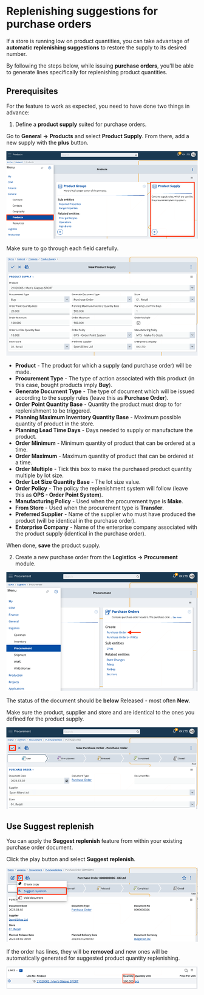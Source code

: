 # Replenishing suggestions for purchase orders

If a store is running low on product quantities, you can take advantage of **automatic replenishing suggestions** to restore the supply to its desired number.

By following the steps below, while issuing **purchase orders**, you'll be able to generate lines specifically for replenishing product quantities.

## Prerequisites

For the feature to work as expected, you need to have done two things in advance:

1.	Define a **product supply** suited for purchase orders.

Go to **General** **->** **Products** and select **Product Supply**. From there, add a new supply with the **plus** button.

![Picture](pictures/product_supply.png)
 
Make sure to go through each field carefully. 

![Picture](pictures/purchase_ord.png)

- **Product** - The product for which a supply (and purchase order) will be made.
- **Procurement Type** - The type of action associated with this product (in this case, bought products imply **Buy**).
- **Generate Document Type** - The type of document which will be issued according to the supply rules (leave this as **Purchase Order**).
- **Order Point Quantity Base** - Quantity the product must drop to for replenishment to be triggered.
- **Planning Maximum Inventory Quantity Base** - Maximum possible quantity of product in the store.
- **Planning Lead Time Days** - Days needed to supply or manufacture the product.
- **Order Minimum** - Minimum quantity of product that can be ordered at a time.
- **Order Maximum** - Maximum quantity of product that can be ordered at a time.
- **Order Multiple** - Tick this box to make the purchased product quantity multiple by lot size.
- **Order Lot Size Quantity Base** - The lot size value.
- **Order Policy** - The policy the replenishment system will follow (leave this as **OPS - Order Point System**). 
- **Manufacturing Policy** - Used when the procurement type is **Make**.
- **From Store** - Used when the procurement type is **Transfer**. 
- **Preferred Supplier** - Name of the supplier who must have produced the product (will be identical in the purchase order).
- **Enterprise Company** - Name of the enterprise company associated with the product supply (identical in the purchase order).

When done, **save** the product supply.
 
2.	Create a new purchase order from the **Logistics** **->** **Procurement** module. 

![Picture](pictures/logistics_procurement.png)

The status of the document should be **below** Released - most often **New**.

Make sure the product, supplier and store and are identical to the ones you defined for the product supply. 

![Picture](pictures/save_purchase.png)
 
## Use Suggest replenish

You can apply the **Suggest replenish** feature from within your existing purchase order document. 

Click the play button and select **Suggest replenish**.

![Picture](pictures/sug_rep.png)

If the order has lines, they will be **removed** and new ones will be automatically generated for suggested product quantity replenishing.

![Picture](pictures/lines.png)

